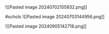 
![[Pasted image 20240702155832.png]]

#schols 
![[Pasted image 20240703144956.png]]

![[Pasted image 20240905142718.png]]